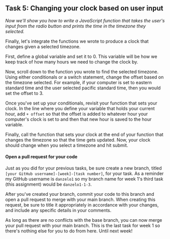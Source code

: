 ## Task 5: Changing your clock based on user input

*Now we'll show you how to write a JavaScript function that takes the user's input from the radio button and prints the time in the timezone they selected.*

Finally, let's integrate the functions we wrote to produce a clock that changes given a selected timezone.

First, define a global variable and set it to 0.  This variable will be how we keep track of how many hours we need to change the clock by.

Now, scroll down to the function you wrote to find the selected timezone. Using either conditionals or a switch statement, change the offset based on the timezone selected.  For example, if your computer is set to eastern standard time and the user selected pacific standard time, then you would set the offset to 3.

Once you've set up your conditionals, revisit your function that sets your clock.  In the line where you define your variable that holds your current hour, add `+ offset` so that the offset is added to whatever hour your computer's clock is set to and then that new hour is saved to the hour variable.

Finally, call the function that sets your clock at the end of your function that changes the timezone so that the time gets updated. Now, your clock should change when you select a timezone and hit submit.

#### Open a pull request for your code

Just as you did for your previous tasks, be sure create a new branch, titled `[your GitHub username]-[week]-[task number]`, for your task.  As a reminder my GitHub username is `danzelo1` so my branch name for week 1's third task (this assignment) would be `danzelo1-1-3`.

After you've created your branch, commit your code to this branch and open a pull request to merge with your main branch.  When creating this request, be sure to title it appropriately in accordance with your changes, and include any specific details in your comments.

As long as there are no conflicts with the base branch, you can now merge your pull request with your main branch. This is the last task for week 1 so there's nothing else for you to do from here.  Until next week!